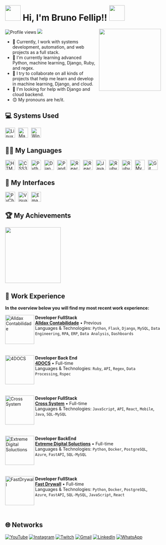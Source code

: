 <h1 align="left"><img src="https://user-images.githubusercontent.com/74038190/226127913-88de86d3-8437-45b9-a3b6-e746b47f655a.gif" height="50px"> Hi, I'm Bruno Fellip!! <img src="https://user-images.githubusercontent.com/74038190/226127913-88de86d3-8437-45b9-a3b6-e746b47f655a.gif" height="50px"></h1> 
<img align="right" height="200em" src="https://media.giphy.com/media/KEYMsj2LcXzfcTP5ii/giphy.gif?cid=ecf05e47dgbzw4mcxq0wpgjihjknkn7g9dqy784c9adnq1p6&ep=v1_gifs_search&rid=giphy.gif&ct=g"/>
<p align="left">
  <img src="https://komarev.com/ghpvc/?username=BrunoFellipS&color=blue" alt="Profile views" />
  <img src="https://img.shields.io/github/followers/BrunoFellipS.svg?style=social&label=Follow&maxAge=2592000"/>
</p>

- 🔭 Currently, I work with systems development, automation, and web projects as a full stack.
- 🌱 I'm currently learning advanced Python, machine learning, Django, Ruby, and regex.
- 👯 I try to collaborate on all kinds of projects that help me learn and develop in machine learning, Django, and cloud.
- 🤔 I'm looking for help with Django and cloud backend.
- 😊 My pronouns are he/it.

## 💻 Systems Used

<div style="display: flex; flex-direction: row; gap: 10px;">
  <img height="32" src="https://img.shields.io/badge/Linux-FCC624?style=for-the-badge&logo=linux&logoColor=black" alt="Linux"/>
  <img height="32" src="https://shields.io/badge/MacOS--9cf?logo=Apple&style=social" alt="Mac"/>
  <img height="32" src="https://img.shields.io/badge/Windows-0078D6?style=for-the-badge&logo=windows&logoColor=white" alt="Windows"/>
</div>

## 👨‍💻 My Languages

<div style="display: flex; flex-direction: row; gap: 10px; flex-wrap: wrap;">
  <img height="32" src="https://img.shields.io/badge/HTML5-E34F26?style=for-the-badge&logo=html5&logoColor=white" alt="HTML5"/>
  <img height="32" src="https://img.shields.io/badge/CSS3-1572B6?style=for-the-badge&logo=css3&logoColor=white" alt="CSS3"/>
  <img height="32" src="https://img.shields.io/badge/Python-3776AB?style=for-the-badge&logo=python&logoColor=white" alt="Python"/>
  <img height="32" src="https://img.shields.io/badge/Django-092E20?style=for-the-badge&logo=django&logoColor=white" alt="Django"/>
  <img height="32" src="https://cdn.jsdelivr.net/gh/devicons/devicon/icons/pandas/pandas-original.svg" alt="Pandas"/>
  <img height="32" src="https://img.shields.io/badge/React_Native-20232A?style=for-the-badge&logo=react&logoColor=61DAFB" alt="React Native"/>
  <img height="32" src="https://img.shields.io/badge/React-20232A?style=for-the-badge&logo=react&logoColor=61DAFB" alt="React"/>
  <img height="32" src="https://img.shields.io/badge/JavaScript-F7DF1E?style=for-the-badge&logo=javascript&logoColor=black" alt="JavaScript"/>
  <img height="32" src="https://img.shields.io/badge/Ruby_on_Rails-CC0000?style=for-the-badge&logo=ruby-on-rails&logoColor=white" alt="Ruby on Rails"/>
  <img height="32" src="https://img.shields.io/badge/Ruby-CC342D?style=for-the-badge&logo=ruby&logoColor=white" alt="Ruby"/>
  <img height="32" src="https://img.shields.io/badge/MySQL-00000F?style=for-the-badge&logo=mysql&logoColor=white" alt="MySQL"/>
  <img height="32" src="https://img.shields.io/badge/GIT-E44C30?style=for-the-badge&logo=git&logoColor=white" alt="Git"/>
</div>

## 📝 My Interfaces

<div style="display: flex; flex-direction: row; gap: 10px;">
  <img height="32" src="https://img.shields.io/badge/PyCharm-000000.svg?&style=for-the-badge&logo=PyCharm&logoColor=white" alt="PyCharm"/>
  <img height="32" src="https://img.shields.io/badge/Visual_Studio_Code-0078D4?style=for-the-badge&logo=visual%20studio%20code&logoColor=white" alt="Visual Studio Code"/>
  <img height="32" src="https://img.shields.io/badge/Emacs-%237F5AB6.svg?&style=for-the-badge&logo=gnu-emacs&logoColor=white" alt="Emacs"/>
</div>

## 🏆 My Achievements

<div  style="display: flex; flex-direction: columns;">
  <a href="https://github.com/BrunoFellipS">
    <img loading="lazy" height="180em" src="https://github-readme-stats.vercel.app/api/top-langs/?username=BrunoFellipS&layout=compact&langs_count=7&theme=tokyonight"/>
  </a>
</div>

## 🧐 Work Experience
  
**In the overview below you will find my most recent work experience:**

<div>
  <a href="https://alldax.com/">
  <img align="left" height="94px" width="94px" alt="Alldax Contabilidade" src="https://media-exp1.licdn.com/dms/image/C4D0BAQHxnJxjUpgqTw/company-logo_200_200/0/1631540598077?e=2147483647&v=beta&t=YSAqc_NMwa3-yMH30ELjRdl5gG3U_rZwHPLEEC0G56Q"/>
  </a>
  
  **Developer FullStack** \
  [**Alldax Contabilidade**](https://www.alldax.com/) • Previous \
  Languages & Technologies: `Python`, `Flask`, `Django`, `MySQL`, `Data Engineering`, `RPA`, `ERP`, `Data Analysis`, `Dashboards`

</div>
<br><br>

<div>
  <a href="https://www.4vision.com.br/4docs">
    <img align="left" height="94px" width="94px" alt="4DOCS" src="https://media.licdn.com/dms/image/C4D0BAQEPg8c46IILkg/company-logo_100_100/0/1528909157622?e=2147483647&v=beta&t=sjlHZeWtoQHZvktiFNMEn4fqjJylzvA22bQck4x30g4"/>
  </a>
  
  **Developer Back End** \
  [**4DOCS**](https://www.4vision.com.br/4docs) • Full-time \
  Languages & Technologies: `Ruby`, `API`, `Regex`, `Data Processing`, `Rspec`
 
</div>
<br><br>

<div>
  <a href="https://crosssystem.com.br/">
    <img align="left" height="94px" width="94px" alt="Cross System" src="https://crosssystem.com.br/wp-content/uploads/2024/03/Logo-2.png"/>
  </a>
  
  **Developer FullStack** \
  [**Cross System**](https://crosssystem.com.br/) • Full-time \
  Languages & Technologies: `JavaScript`, `API`, `React`, `Mobile`, `Java`, `SQL-MySQL`
 
</div>
<br><br>

<div>
  <a href="https://www2.extremedigital.com.br/">
    <img align="left" height="94px" width="94px" alt="Extreme Digital Soluctions" src="https://www2.extremedigital.com.br/wp-content/uploads/2022/10/LOGO_10_ANOS_branco.png"/>
  </a>
  
  **Developer BackEnd** \
  [**Extreme Digital Soluctions**](https://www2.extremedigital.com.br/) • Full-time \
  Languages & Technologies: `Python`, `Docker`, `PostgreSQL`, `Azure`, `FastAPI`, `SQL-MySQL`
 
</div>
<br><br>

<div>
  <a href="https://fastdrywall.com.br/?utm_term=fastdrywall&utm_content=713347214293&gad_source=1&gclid=CjwKCAiA2JG9BhAuEiwAH_zf3rGB6GE3QYq80Zbg_CmtvMus62ErZpnpm6hakFXi_SJHmSopv-7-dRoCwd0QAvD_BwE">
    <img align="left" height="94px" width="94px" alt="FastDrywall" src="https://fastdrywall.com.br/wp-content/uploads/logo-fast.png"/>
  </a>
  
  **Developer FullStack** \
  [**Fast Drywall**](https://fastdrywall.com.br/?utm_term=fastdrywall&utm_content=713347214293&gad_source=1&gclid=CjwKCAiA2JG9BhAuEiwAH_zf3rGB6GE3QYq80Zbg_CmtvMus62ErZpnpm6hakFXi_SJHmSopv-7-dRoCwd0QAvD_BwE) • Full-time \
  Languages & Technologies: `Python`, `Docker`, `PostgreSQL`, `Azure`, `FastAPI`, `SQL-MySQL`, `JavaScript`, `React`
 
</div>
<br><br>

## 🌐 Networks
 
<div> 
  <a href="https://www.youtube.com/channel/UCUIxYgVcqnVic24SSl2r_KQ" target="_blank"><img src="https://img.shields.io/badge/YouTube-FF0000?style=for-the-badge&logo=youtube&logoColor=white" alt="YouTube"></a>
  <a href="https://instagram.com/mr.br_no?igshid=YmMyMTA2M2Y=" target="_blank"><img src="https://img.shields.io/badge/-Instagram-%23E4405F?style=for-the-badge&logo=instagram&logoColor=white" alt="Instagram"></a>
  <a href="https://www.twitch.tv/minojinhox" target="_blank"><img src="https://img.shields.io/badge/Twitch-9146FF?style=for-the-badge&logo=twitch&logoColor=white" alt="Twitch"></a>
  <a href="mailto:your-email@example.com" target="_blank"><img src="https://img.shields.io/badge/-Gmail-%23333?style=for-the-badge&logo=gmail&logoColor=white" alt="Gmail"></a>
  <a href="https://www.linkedin.com/in/bruno-fellip-silva-dev/" target="_blank"><img src="https://img.shields.io/badge/-LinkedIn-%230077B5?style=for-the-badge&logo=linkedin&logoColor=white" alt="LinkedIn"></a>
  <a href="https://api.whatsapp.com/send/?phone=5521997176425&text&type=phone_number&app_absent=0" target="_blank"><img src="https://img.shields.io/badge/Whatsapp-25D366?logo=whatsapp&logoColor=white" alt="WhatsApp"></a>
</div>
